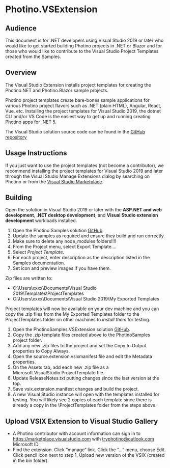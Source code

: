 # Photino.VSExtension

## Audience
This document is for .NET developers using Visual Studio 2019 or later who would like to get started building Photino projects in .NET or Blazor and for those who would like to contribute to the Visual Studio Project Templates created from the Samples.

## Overview
The Visual Studio Extension installs project templates for creating the Photino.NET and Photino.Blazor sample projects.

Photino project templates create bare-bones sample applications for various Photino project flavors such as .NET (plain HTML), Angular, React, Vue, etc. Installing the project templates for Visual Studio 2019, the dotnet CLI and/or VS Code is the easiest way to get up and running creating Photino apps for .NET 5.

The Visual Studio solution source code can be found in the [GitHub repository]( https://github.com/tryphotino/PhotinoSamples.VSExtension )

## Usage Instructions 
If you just want to use the project templates (not become a contributor), we recommend installing the project templates for Visual Studio 2019 and later through the Visual Studio Manage Extensions dialog by searching on Photino or from the [Visual Studio Marketplace]( https://marketplace.visualstudio.com/items?itemName=TryPhotino.PhotinoSamplesVSExtension ).

## Building
Open the solution in Visual Studio 2019 or later with the **ASP.NET and web development**, **.NET desktop development**, and **Visual Studio extension development** workloads installed.

1.	Open the Photino.Samples solution [GitHub]( https://github.com/tryphotino/photino.Samples ).
2.	Update the samples as required and ensure they build and run correctly.
3.	Make sure to delete any node_modules folders!!!!
4.  From the Project menu, select Export Template…. 
5.  Select *Project Template*.
6.	For each project, enter description as the description listed in the Samples documentation.
7.	Set icon and preview images if you have them.

Zip files are written to:
* C:\Users\xxxx\Documents\Visual Studio 2019\Templates\ProjectTemplates
* C:\Users\xxxx\Documents\Visual Studio 2019\My Exported Templates

Project templates will now be available on your dev machine and you can copy the .zip files from the My Exported Templates folder to the ProjectTemplates folder on other machines to *install them* for testing.

1.	Open the PhotinoSamples.VSExtension solution [GitHub]( https://github.com/tryphotino/PhotinoSamples.VSExtension ).
2.	Copy the .zip template files created above to the PhotinoSamples project folder.
3.	Add any new .zip files to the project and set the Copy to Output properties to Copy Always.
4.	Open the source.extension.vsixmanifest file and edit the Metadata properties.
5.	On the Assets tab, add each new .zip file as a Microsoft.VisualStudio.ProjectTemplate file.
6.	Update ReleaseNotes.txt putting changes since the last version at the top.
7.	Save vsix.extension.manifest changes and build the project.
8.	A new Visual Studio instance will open with the templates installed for testing. You will likely see 2 copies of each template since there is already a copy in the \ProjectTemplates folder from the steps above.

## Upload VSIX Extension to Visual Studio Gallery
* A Photino contributor with account information can sign in to https://marketplace.visualstudio.com with tryphotino@outlook.com Microsoft ID
*	Find the extension. Click “manage” link. Click the “…” menu, choose Edit. Click pencil icon next to step 1, Upload new version of the VSIX (created in the bin folder).



